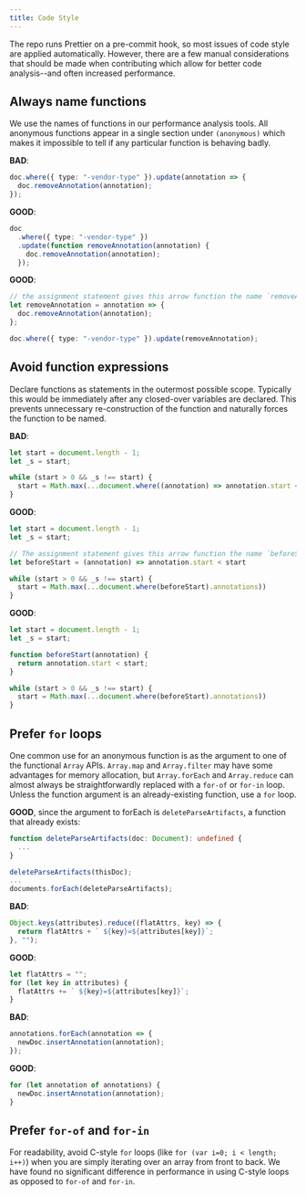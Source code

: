 ```yaml
---
title: Code Style
---
```


The repo runs Prettier on a pre-commit hook, so most issues of code style are applied automatically. However, there are a few manual considerations that should be made when contributing which allow for better code analysis--and often increased performance.

## Always name functions

We use the names of functions in our performance analysis tools. All anonymous functions appear in a single section under `(anonymous)` which makes it impossible to tell if any particular function is behaving badly.

**BAD**:

```ts
doc.where({ type: "-vendor-type" }).update(annotation => {
  doc.removeAnnotation(annotation);
});
```

**GOOD**:

```ts
doc
  .where({ type: "-vendor-type" })
  .update(function removeAnnotation(annotation) {
    doc.removeAnnotation(annotation);
  });
```

**GOOD**:

```ts
// the assignment statement gives this arrow function the name `removeAnnotation`
let removeAnnotation = annotation => {
  doc.removeAnnotation(annotation);
};

doc.where({ type: "-vendor-type" }).update(removeAnnotation);
```

## Avoid function expressions

Declare functions as statements in the outermost possible scope. Typically this would be immediately after any closed-over variables are declared. This prevents unnecessary re-construction of the function and naturally forces the function to be named.

**BAD**:

```ts
let start = document.length - 1;
let _s = start;

while (start > 0 && _s !== start) {
  start = Math.max(...document.where((annotation) => annotation.start < start).annotations))
}
```

**GOOD**:

```ts
let start = document.length - 1;
let _s = start;

// The assignment statement gives this arrow function the name `beforeStart`
let beforeStart = (annotation) => annotation.start < start

while (start > 0 && _s !== start) {
  start = Math.max(...document.where(beforeStart).annotations))
}
```

**GOOD**:

```ts
let start = document.length - 1;
let _s = start;

function beforeStart(annotation) {
  return annotation.start < start;
}

while (start > 0 && _s !== start) {
  start = Math.max(...document.where(beforeStart).annotations))
}
```

## Prefer `for` loops

One common use for an anonymous function is as the argument to one of the functional `Array` APIs. `Array.map` and `Array.filter` may have some advantages for memory allocation, but `Array.forEach` and `Array.reduce` can almost always be straightforwardly replaced with a `for-of` or `for-in` loop. Unless the function argument is an already-existing function, use a `for` loop.

**GOOD**, since the argument to forEach is `deleteParseArtifacts`, a function that already exists:

```ts
function deleteParseArtifacts(doc: Document): undefined {
  ...
}

deleteParseArtifacts(thisDoc);
...
documents.forEach(deleteParseArtifacts);
```

**BAD**:

```ts
Object.keys(attributes).reduce((flatAttrs, key) => {
  return flatAttrs + ` ${key}=${attributes[key]}`;
}, "");
```

**GOOD**:

```ts
let flatAttrs = "";
for (let key in attributes) {
  flatAttrs += ` ${key}=${attributes[key]}`;
}
```

**BAD**:

```ts
annotations.forEach(annotation => {
  newDoc.insertAnnotation(annotation);
});
```

**GOOD**:

```ts
for (let annotation of annotations) {
  newDoc.insertAnnotation(annotation);
}
```

## Prefer `for-of` and `for-in`

For readability, avoid C-style `for` loops (like `for (var i=0; i < length; i++)`) when you are simply iterating over an array from front to back. We have found no significant difference in performance in using C-style loops as opposed to `for-of` and `for-in`.
